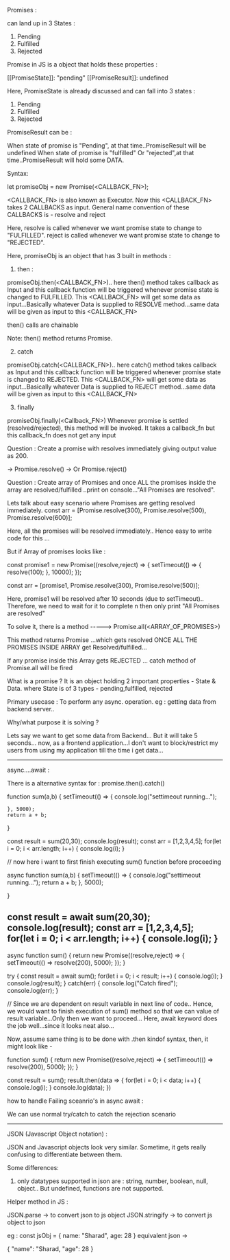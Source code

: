 Promises :

can land up in 3 States :

1. Pending
2. Fulfilled
3. Rejected

Promise in JS is a object that holds these properties :

[[PromiseState]]: "pending"
[[PromiseResult]]: undefined

Here, PromiseState is already discussed and can fall into 3 states :
1. Pending
2. Fulfilled
3. Rejected

PromiseResult can be :

When state of promise is "Pending", at that time..PromiseResult will be undefined
When state of promise is "fulfilled" Or "rejected",at that time..PromiseResult will hold some DATA.

Syntax: 

let promiseObj = new Promise(<CALLBACK_FN>);

<CALLBACK_FN> is also known as Executor.
Now this <CALLBACK_FN> takes 2 CALLBACKS as input.
General name convention of these CALLBACKS is - resolve and reject 

Here, resolve is called whenever we want promise state to change to "FULFILLED".
reject is called whenever we want promise state to change to "REJECTED".

Here, promiseObj is an object that has 3 built in methods :

1. then : 

promiseObj.then(<CALLBACK_FN>)..
here then() method takes callback as Input and this callback function will be triggered whenever promise state is changed to FULFILLED.
This <CALLBACK_FN> will get some data as input...Basically whatever Data is 
supplied to RESOLVE method...same data will be given as input to this <CALLBACK_FN>

then() calls are chainable

Note:
then() method returns Promise.

2. catch

promiseObj.catch(<CALLBACK_FN>)..
here catch() method takes callback as Input and this callback function will be triggered whenever promise state is changed to REJECTED.
This <CALLBACK_FN> will get some data as input...Basically whatever Data is 
supplied to REJECT method...same data will be given as input to this <CALLBACK_FN>


3. finally

promiseObj.finally(<Callback_FN>)
Whenever promise is settled (resolved/rejected), this method will be invoked.
It takes a callback_fn but this callback_fn does not get any input 


Question :
Create a promise with resolves immediately giving output value as 200.

-> Promise.resolve(<VALUE>)
-> Or Promise.reject(<VALUE>)

Question :
Create array of Promises and once ALL the promises inside the array are
resolved/fulfilled ..print on console..."All Promises are resolved".

Lets talk about easy scenario where Promises are getting resolved immediately.
const arr = [Promise.resolve(300), Promise.resolve(500), Promise.resolve(600)];

Here, all the promises will be resolved immediately..
Hence easy to write code for this ...

But if Array of promises looks like :

const promise1 = new Promise((resolve,reject) => {
    setTimeout(() => {
        resolve(100);
    }, 10000);
});

const arr = [promise1, Promise.resolve(300), Promise.resolve(500)];

Here, promise1 will be resolved after 10 seconds (due to setTimeout)..
Therefore, we need to wait for it to complete n then only print
"All Promises are resolved"

To solve it, there is a method ----->
Promise.all(<ARRAY_OF_PROMISES>)

This method returns Promise ...which gets resolved ONCE ALL THE PROMISES
INSIDE ARRAY get Resolved/fulfilled...

If any promise inside this Array gets REJECTED ... catch method of Promise.all will be fired


What is a promise ?
It is an object holding 2 important properties -
State & Data.
where State is of 3 types - pending,fulfilled, rejected

Primary usecase :
To perform any async. operation.
eg :
getting data from backend server..

Why/what purpose it is solving ?

Lets say we want to get some data from Backend...
But it will take 5 seconds...
now, as a frontend application...I don't want to block/restrict my users from 
using my application till the time i get data...


----------------------------------------------------

async....await :

There is a alternative syntax for :
promise.then().catch()

function sum(a,b) {
    setTimeout(() => {
        console.log("settimeout running...");
        
    }, 5000);
    return a + b;
    
}

const result = sum(20,30);
console.log(result);
const arr = [1,2,3,4,5];
for(let i = 0; i < arr.length; i++) {
    console.log(i);
}

// now here i want to first finish executing sum() function before proceeding

async function sum(a,b) {
    setTimeout(() => {
        console.log("settimeout running...");
        return a + b;
    }, 5000);
    
    
}

const result = await sum(20,30);
console.log(result);
const arr = [1,2,3,4,5];
for(let i = 0; i < arr.length; i++) {
    console.log(i);
}
---------------------------------------------
async function sum() {
    return new Promise((resolve,reject) => {
        setTimeout(() => resolve(200), 5000);
    });
}

try {
    const result = await sum();
    for(let i = 0; i < result; i++) {
        console.log(i);
    }
    console.log(result);
}
catch(err) {
    console.log("Catch fired");
    console.log(err);
}

// Since we are dependent on result variable in next line of code..
Hence, we would want to finish execution of sum() method so that we can value of
result variable...Only then we want to proceed...
Here, await keyword does the job well...since it looks neat also...

Now, assume same thing is to be done with .then kindof syntax, then, it might look like -

function sum() {
    return new Promise((resolve,reject) => {
        setTimeout(() => resolve(200), 5000);
    });
}

const result = sum();
result.then(data => {
    for(let i = 0; i < data; i++) {
    console.log(i);
}
console.log(data);
})

how to handle Failing sceanrio's in async await :

We can use normal try/catch to catch the rejection scenario

----------------------------------------------------

JSON (Javascript Object notation) :

JSON and Javascript objects look very similar.
Sometime, it gets really confusing to differentiate between them.

Some differences:
1. only datatypes supported in json are : string, number, boolean, null, object..
But undefined, functions are not supported.

Helper method in JS :

JSON.parse -> to convert json to js object
JSON.stringify -> to convert js object to json

eg :
const jsObj = {
    name: "Sharad",
    age: 28
}
equivalent json ->

{
    "name": "Sharad,
    "age": 28
}